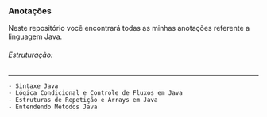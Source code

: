 ### Anotações
Neste repositório você encontrará todas as minhas anotações referente a linguagem Java.
⠀⠀⠀⠀⠀⠀⠀⠀⠀
⠀⠀⠀⠀⠀⠀⠀⠀⠀
###### Estruturação:
---
	- Sintaxe Java
	- Lógica Condicional e Controle de Fluxos em Java
	- Estruturas de Repetição e Arrays em Java
	- Entendendo Métodos Java